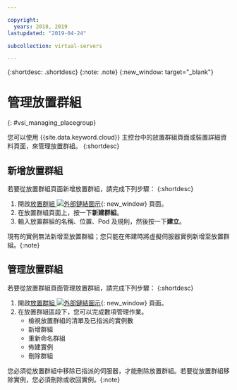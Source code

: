 ```yaml
---

copyright:
  years: 2018, 2019
lastupdated: "2019-04-24"

subcollection: virtual-servers

---
```


{:shortdesc: .shortdesc}
{:note: .note}
{:new_window: target="_blank"}

# 管理放置群組
{: #vsi_managing_placegroup}

您可以使用 {{site.data.keyword.cloud}} 主控台中的放置群組頁面或裝置詳細資料頁面，來管理放置群組。
{:shortdesc}

## 新增放置群組

若要從放置群組頁面新增放置群組，請完成下列步驟：
{:shortdesc}

1. 開啟[放置群組 ![外部鏈結圖示](../icons/launch-glyph.svg "外部鏈結圖示")](https://cloud.ibm.com/gen1/infrastructure/placement-groups){: new_window} 頁面。
2. 在放置群組頁面上，按一下**新建群組**。
3. 輸入放置群組的名稱、位置、Pod 及規則，然後按一下**建立**。

現有的實例無法新增至放置群組；您只能在佈建時將虛擬伺服器實例新增至放置群組。{:note}

## 管理放置群組

若要從放置群組頁面管理放置群組，請完成下列步驟：
{:shortdesc}

1. 開啟[放置群組 ![外部鏈結圖示](../icons/launch-glyph.svg "外部鏈結圖示")](https://cloud.ibm.com/gen1/infrastructure/placement-groups){: new_window} 頁面。
2. 在放置群組區段下，您可以完成數項管理作業。
     * 檢視放置群組的清單及已指派的實例數
     * 新增群組
     * 重新命名群組
     * 佈建實例
     * 刪除群組
     
您必須從放置群組中移除已指派的伺服器，才能刪除放置群組。若要從放置群組移除實例，您必須刪除或收回實例。{:note}
